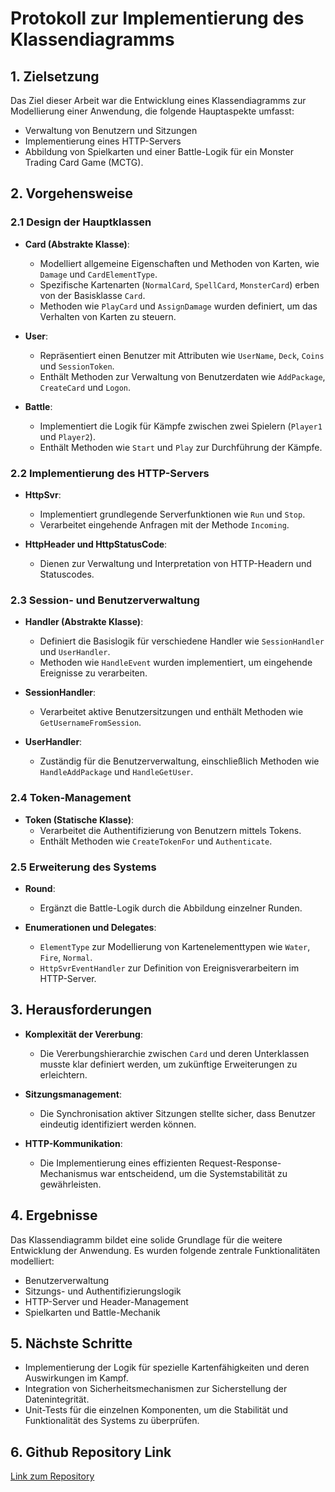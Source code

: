 # Protokoll zur Implementierung des Klassendiagramms

## 1. Zielsetzung
Das Ziel dieser Arbeit war die Entwicklung eines Klassendiagramms zur Modellierung einer Anwendung, die folgende Hauptaspekte umfasst:
- Verwaltung von Benutzern und Sitzungen
- Implementierung eines HTTP-Servers
- Abbildung von Spielkarten und einer Battle-Logik für ein Monster Trading Card Game (MCTG).

## 2. Vorgehensweise

### 2.1 Design der Hauptklassen
- **Card (Abstrakte Klasse)**:
  - Modelliert allgemeine Eigenschaften und Methoden von Karten, wie `Damage` und `CardElementType`.
  - Spezifische Kartenarten (`NormalCard`, `SpellCard`, `MonsterCard`) erben von der Basisklasse `Card`.
  - Methoden wie `PlayCard` und `AssignDamage` wurden definiert, um das Verhalten von Karten zu steuern.

- **User**:
  - Repräsentiert einen Benutzer mit Attributen wie `UserName`, `Deck`, `Coins` und `SessionToken`.
  - Enthält Methoden zur Verwaltung von Benutzerdaten wie `AddPackage`, `CreateCard` und `Logon`.

- **Battle**:
  - Implementiert die Logik für Kämpfe zwischen zwei Spielern (`Player1` und `Player2`).
  - Enthält Methoden wie `Start` und `Play` zur Durchführung der Kämpfe.

### 2.2 Implementierung des HTTP-Servers
- **HttpSvr**:
  - Implementiert grundlegende Serverfunktionen wie `Run` und `Stop`.
  - Verarbeitet eingehende Anfragen mit der Methode `Incoming`.

- **HttpHeader und HttpStatusCode**:
  - Dienen zur Verwaltung und Interpretation von HTTP-Headern und Statuscodes.

### 2.3 Session- und Benutzerverwaltung
- **Handler (Abstrakte Klasse)**:
  - Definiert die Basislogik für verschiedene Handler wie `SessionHandler` und `UserHandler`.
  - Methoden wie `HandleEvent` wurden implementiert, um eingehende Ereignisse zu verarbeiten.

- **SessionHandler**:
  - Verarbeitet aktive Benutzersitzungen und enthält Methoden wie `GetUsernameFromSession`.

- **UserHandler**:
  - Zuständig für die Benutzerverwaltung, einschließlich Methoden wie `HandleAddPackage` und `HandleGetUser`.

### 2.4 Token-Management
- **Token (Statische Klasse)**:
  - Verarbeitet die Authentifizierung von Benutzern mittels Tokens.
  - Enthält Methoden wie `CreateTokenFor` und `Authenticate`.

### 2.5 Erweiterung des Systems
- **Round**:
  - Ergänzt die Battle-Logik durch die Abbildung einzelner Runden.

- **Enumerationen und Delegates**:
  - `ElementType` zur Modellierung von Kartenelementtypen wie `Water`, `Fire`, `Normal`.
  - `HttpSvrEventHandler` zur Definition von Ereignisverarbeitern im HTTP-Server.

## 3. Herausforderungen
- **Komplexität der Vererbung**:
  - Die Vererbungshierarchie zwischen `Card` und deren Unterklassen musste klar definiert werden, um zukünftige Erweiterungen zu erleichtern.

- **Sitzungsmanagement**:
  - Die Synchronisation aktiver Sitzungen stellte sicher, dass Benutzer eindeutig identifiziert werden können.

- **HTTP-Kommunikation**:
  - Die Implementierung eines effizienten Request-Response-Mechanismus war entscheidend, um die Systemstabilität zu gewährleisten.

## 4. Ergebnisse
Das Klassendiagramm bildet eine solide Grundlage für die weitere Entwicklung der Anwendung. Es wurden folgende zentrale Funktionalitäten modelliert:
- Benutzerverwaltung
- Sitzungs- und Authentifizierungslogik
- HTTP-Server und Header-Management
- Spielkarten und Battle-Mechanik

## 5. Nächste Schritte
- Implementierung der Logik für spezielle Kartenfähigkeiten und deren Auswirkungen im Kampf.
- Integration von Sicherheitsmechanismen zur Sicherstellung der Datenintegrität.
- Unit-Tests für die einzelnen Komponenten, um die Stabilität und Funktionalität des Systems zu überprüfen.

## 6. Github Repository Link
[Link zum Repository](https://github.com/AkyolEmre/MTCG-Swen)